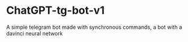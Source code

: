 # ChatGPT-tg-bot-v1
A simple telegram bot made with synchronous commands, a bot with a davinci neural network
